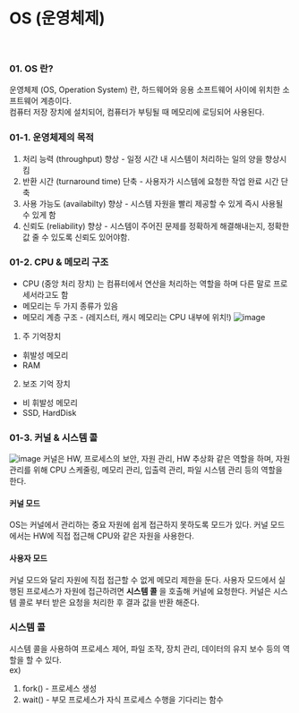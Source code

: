 # OS (운영체제)
<br/>

### 01. OS 란?
운영체제 (OS, Operation System) 란, 하드웨어와 응용 소프트웨어 사이에 위치한 소프트웨어 계층이다. <br/>
컴퓨터 저장 장치에 설치되어, 컴퓨터가 부팅될 때 메모리에 로딩되어 사용된다.<br/>

### 01-1. 운영체제의 목적
1. 처리 능력 (throughput) 향상 - 일정 시간 내 시스템이 처리하는 일의 양을 향상시킴
2. 반환 시간 (turnaround time) 단축 - 사용자가 시스템에 요청한 작업 완료 시간 단축
3. 사용 가능도 (availabilty) 향상 - 시스템 자원을 빨리 제공할 수 있게 즉시 사용될 수 있게 함
4. 신뢰도 (reliability) 향상 - 시스템이 주어진 문제를 정확하게 해결해내는지, 정확한 값 줄 수 있도록 신뢰도 있어야함.

### 01-2. CPU & 메모리 구조
* CPU (중앙 처리 장치) 는 컴퓨터에서 연산을 처리하는 역할을 하며 다른 말로 프로세서라고도 함
* 메모리는 두 가지 종류가 있음
* 메모리 계층 구조 - (레지스터, 캐시 메모리는 CPU 내부에 위치!)
![image](https://github.com/user-attachments/assets/50141118-548a-4c6b-967f-ece381040171)

1) 주 기억장치
- 휘발성 메모리
- RAM
2) 보조 기억 장치
- 비 휘발성 메모리
- SSD, HardDisk

### 01-3. 커널 & 시스템 콜
![image](https://github.com/user-attachments/assets/f18bb6e4-df45-43d1-bf9a-a7a2883a409d)
커널은 HW, 프로세스의 보안, 자원 관리, HW 추상화 같은 역할을 하며, 
자원 관리를 위해 CPU 스케줄링, 메모리 관리, 입출력 관리, 파일 시스템 관리 등의 역할을 한다. <br/>

#### 커널 모드 
OS는 커널에서 관리하는 중요 자원에 쉽게 접근하지 못하도록 모드가 있다.
커널 모드에서는 HW에 직접 접근해 CPU와 같은 자원을 사용한다.

#### 사용자 모드
커널 모드와 달리 자원에 직접 접근할 수 없게 메모리 제한을 둔다.
사용자 모드에서 실행된 프로세스가 자원에 접근하려면 **시스템 콜** 을 호출해 커널에 요청한다.
커널은 시스템 콜로 부터 받은 요청을 처리한 후 결과 값을 반환 해준다.

### 시스템 콜
시스템 콜을 사용하여 프로세스 제어, 파일 조작, 장치 관리, 데이터의 유지 보수 등의 역할을 할 수 있다. <br/>
ex)
1. fork() - 프로세스 생성
2. wait() - 부모 프로세스가 자식 프로세스 수행을 기다리는 함수
